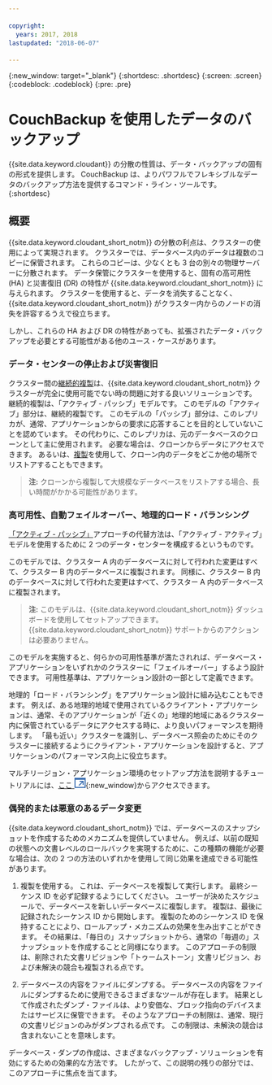 ```yaml
---

copyright:
  years: 2017, 2018
lastupdated: "2018-06-07"

---
```


{:new_window: target="_blank"}
{:shortdesc: .shortdesc}
{:screen: .screen}
{:codeblock: .codeblock}
{:pre: .pre}

<!-- Acrolinx: 2017-05-02 -->

# CouchBackup を使用したデータのバックアップ

{{site.data.keyword.cloudant}} の分散の性質は、データ・バックアップの固有の形式を提供します。
CouchBackup は、よりパワフルでフレキシブルなデータのバックアップ方法を提供するコマンド・ライン・ツールです。
{:shortdesc}

## 概要

{{site.data.keyword.cloudant_short_notm}} の分散の利点は、クラスターの使用によって実現されます。
クラスターでは、データベース内のデータは複数のコピーに保管されます。
これらのコピーは、少なくとも 3 台の別々の物理サーバーに分散されます。
データ保管にクラスターを使用すると、固有の高可用性 (HA) と災害復旧 (DR) の特性が {{site.data.keyword.cloudant_short_notm}} に与えられます。
クラスターを使用すると、データを消失することなく、{{site.data.keyword.cloudant_short_notm}} がクラスター内からのノードの消失を許容するうえで役立ちます。

しかし、これらの HA および DR の特性があっても、拡張されたデータ・バックアップを必要とする可能性がある他のユース・ケースがあります。

<div id="activepassive"></div>

### データ・センターの停止および災害復旧

クラスター間の[継続的複製](../api/replication.html#continuous-replication)は、{{site.data.keyword.cloudant_short_notm}} クラスターが完全に使用可能でない時の問題に対する良いソリューションです。
継続的複製は、「アクティブ - パッシブ」モデルです。
このモデルの「アクティブ」部分は、継続的複製です。
このモデルの「パッシブ」部分は、このレプリカが、通常、アプリケーションからの要求に応答することを目的としていないことを認めています。
その代わりに、このレプリカは、元のデータベースのクローンとして主に使用されます。
必要な場合は、クローンからデータにアクセスできます。
あるいは、[複製](../api/replication.html)を使用して、クローン内のデータをどこか他の場所でリストアすることもできます。

>	**注:** クローンから複製して大規模なデータベースをリストアする場合、長い時間がかかる可能性があります。

### 高可用性、自動フェイルオーバー、地理的ロード・バランシング

[「アクティブ - パッシブ」](#activepassive)アプローチの代替方法は、「アクティブ - アクティブ」モデルを使用するために 2 つのデータ・センターを構成するというものです。

このモデルでは、クラスター A 内のデータベースに対して行われた変更はすべて、クラスター B 内のデータベースに複製されます。
同様に、クラスター B 内のデータベースに対して行われた変更はすべて、クラスター A 内のデータベースに複製されます。

>	**注:** このモデルは、{{site.data.keyword.cloudant_short_notm}} ダッシュボードを使用してセットアップできます。
{{site.data.keyword.cloudant_short_notm}} サポートからのアクションは必要ありません。

このモデルを実施すると、何らかの可用性基準が満たされれば、データベース・アプリケーションをいずれかのクラスターに「フェイルオーバー」するよう設計できます。
可用性基準は、アプリケーション設計の一部として定義できます。

地理的「ロード・バランシング」をアプリケーション設計に組み込むこともできます。
例えば、ある地理的地域で使用されているクライアント・アプリケーションは、通常、そのアプリケーションが「近くの」地理的地域にあるクラスター内に保管されているデータにアクセスする時に、より良いパフォーマンスを期待します。
「最も近い」クラスターを識別し、データベース照会のためにそのクラスターに接続するようにクライアント・アプリケーションを設計すると、アプリケーションのパフォーマンス向上に役立ちます。

マルチリージョン・アプリケーション環境のセットアップ方法を説明するチュートリアルには、[ここ ![外部リンク・アイコン](../images/launch-glyph.svg "外部リンク・アイコン")](http://www.ibm.com/developerworks/cloud/library/cl-multi-region-bluemix-apps-with-cloudant-and-dyn-trs/index.html){:new_window}からアクセスできます。

### 偶発的または悪意のあるデータ変更

{{site.data.keyword.cloudant_short_notm}} では、データベースのスナップショットを作成するためのメカニズムを提供していません。
例えば、以前の既知の状態への文書レベルのロールバックを実現するために、この種類の機能が必要な場合は、次の 2 つの方法のいずれかを使用して同じ効果を達成できる可能性があります。

1.	複製を使用する。 これは、データベースを複製して実行します。 最終シーケンス ID を必ず記録するようにしてください。 ユーザーが決めたスケジュールで、データベースを新しいデータベースに複製します。 複製は、最後に記録されたシーケンス ID から開始します。 複製のためのシーケンス ID を保持することにより、ロールアップ・メカニズムの効果を生み出すことができます。 その結果は、「毎日の」スナップショットから、通常の「毎週の」スナップショットを作成することと同様になります。 このアプローチの制限は、削除された文書リビジョンや「トゥームストーン」文書リビジョン、および未解決の競合も複製される点です。

2.	データベースの内容をファイルにダンプする。 データベースの内容をファイルにダンプするために使用できるさまざまなツールが存在します。 結果として作成されたダンプ・ファイルは、より安価な、ブロック指向のデバイスまたはサービスに保管できます。 そのようなアプローチの制限は、通常、現行の文書リビジョンのみがダンプされる点です。 この制限は、未解決の競合は含まれないことを意味します。

データベース・ダンプの作成は、さまざまなバックアップ・ソリューションを有効にするための効果的な方法です。
したがって、この説明の残りの部分では、このアプローチに焦点を当てます。

<!--
https://developer.ibm.com/clouddataservices/2016/03/22/simple-couchdb-and-cloudant-backup/

A useful approach is to have couchbackup's snapshots placed on the {{site.data.keyword.cloud}} Object Storage service, as described here:

https://developer.ibm.com/recipes/tutorials/object-storage-cloudant-backup/
-->

